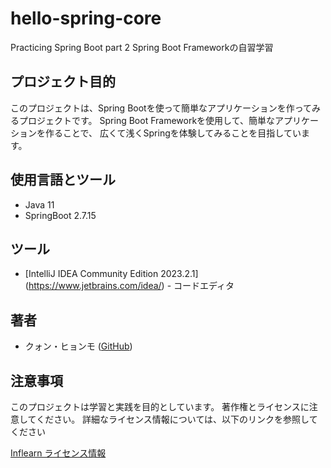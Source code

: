 # hello-spring-core
Practicing Spring Boot  part 2 
Spring Boot Frameworkの自習学習

## プロジェクト目的

このプロジェクトは、Spring Bootを使って簡単なアプリケーションを作ってみるプロジェクトです。
Spring Boot Frameworkを使用して、簡単なアプリケーションを作ることで、
広くて浅くSpringを体験してみることを目指しています。

## 使用言語とツール

- Java 11
- SpringBoot 2.7.15

## ツール

- [IntelliJ IDEA Community Edition 2023.2.1] (https://www.jetbrains.com/idea/) - コードエディタ

## 著者

- クォン・ヒョンモ ([GitHub](https://github.com/HyonHyonKOR))

## 注意事項

このプロジェクトは学習と実践を目的としています。
著作権とライセンスに注意してください。
詳細なライセンス情報については、以下のリンクを参照してください

[Inflearn ライセンス情報](https://www.inflearn.com/course/%EC%8A%A4%ED%94%84%EB%A7%81-%EC%9E%85%EB%AC%B8-%EC%8A%A4%ED%94%84%EB%A7%81%EB%B6%80%ED%8A%B8/dashboard)
